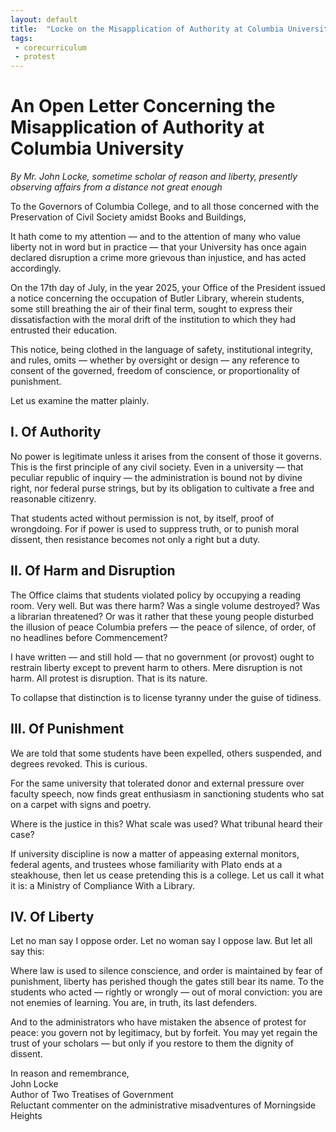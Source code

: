 ```yaml
---
layout: default
title:  "Locke on the Misapplication of Authority at Columbia University"
tags:
 - corecurriculum
 - protest
---
```


# An Open Letter Concerning the Misapplication of Authority at Columbia University

_By Mr. John Locke, sometime scholar of reason and liberty, presently observing affairs from a distance not great enough_

To the Governors of Columbia College, and to all those concerned with the Preservation of Civil Society amidst Books and Buildings,

It hath come to my attention — and to the attention of many who value liberty not in word but in practice — that your University has once again declared disruption a crime more grievous than injustice, and has acted accordingly.

On the 17th day of July, in the year 2025, your Office of the President issued a notice concerning the occupation of Butler Library, wherein students, some still breathing the air of their final term, sought to express their dissatisfaction with the moral drift of the institution to which they had entrusted their education.

This notice, being clothed in the language of safety, institutional integrity, and rules, omits — whether by oversight or design — any reference to consent of the governed, freedom of conscience, or proportionality of punishment.

Let us examine the matter plainly.

## I. Of Authority
No power is legitimate unless it arises from the consent of those it governs. This is the first principle of any civil society. Even in a university — that peculiar republic of inquiry — the administration is bound not by divine right, nor federal purse strings, but by its obligation to cultivate a free and reasonable citizenry.

That students acted without permission is not, by itself, proof of wrongdoing. For if power is used to suppress truth, or to punish moral dissent, then resistance becomes not only a right but a duty.

## II. Of Harm and Disruption
The Office claims that students violated policy by occupying a reading room. Very well. But was there harm? Was a single volume destroyed? Was a librarian threatened? Or was it rather that these young people disturbed the illusion of peace Columbia prefers — the peace of silence, of order, of no headlines before Commencement?

I have written — and still hold — that no government (or provost) ought to restrain liberty except to prevent harm to others. Mere disruption is not harm. All protest is disruption. That is its nature.

To collapse that distinction is to license tyranny under the guise of tidiness.

## III. Of Punishment
We are told that some students have been expelled, others suspended, and degrees revoked. This is curious.

For the same university that tolerated donor and external pressure over faculty speech, now finds great enthusiasm in sanctioning students who sat on a carpet with signs and poetry.

Where is the justice in this? What scale was used? What tribunal heard their case?

If university discipline is now a matter of appeasing external monitors, federal agents, and trustees whose familiarity with Plato ends at a steakhouse, then let us cease pretending this is a college. Let us call it what it is: a Ministry of Compliance With a Library.

## IV. Of Liberty
Let no man say I oppose order. Let no woman say I oppose law. But let all say this:

Where law is used to silence conscience, and order is maintained by fear of punishment, liberty has perished though the gates still bear its name.
To the students who acted — rightly or wrongly — out of moral conviction: you are not enemies of learning. You are, in truth, its last defenders.

And to the administrators who have mistaken the absence of protest for peace: you govern not by legitimacy, but by forfeit. You may yet regain the trust of your scholars — but only if you restore to them the dignity of dissent.

In reason and remembrance,<br>
John Locke<br>
Author of Two Treatises of Government<br>
Reluctant commenter on the administrative misadventures of Morningside Heights


